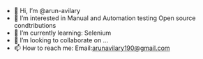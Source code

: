 - 👋 Hi, I’m @arun-avilary
- 👀 I’m interested in 
Manual and Automation testing
Open source condtributions
- 🌱 I’m currently learning:
Selenium
- 💞️ I’m looking to collaborate on ...
- 📫 How to reach me:
Email:arunavilary190@gmail.com



<!---
arun-avilary/arun-avilary is a ✨ special ✨ repository because its `README.md` (this file) appears on your GitHub profile.
You can click the Preview link to take a look at your changes.
--->
